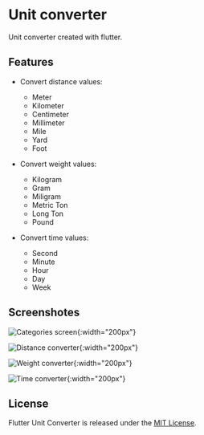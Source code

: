 # Unit converter

Unit converter created with flutter.

## Features

* Convert distance values:
  * Meter
  * Kilometer
  * Centimeter
  * Millimeter
  * Mile
  * Yard
  * Foot

* Convert weight values:
  * Kilogram
  * Gram
  * Miligram
  * Metric Ton
  * Long Ton
  * Pound

* Convert time values:
  * Second
  * Minute
  * Hour
  * Day
  * Week

## Screenshotes

![Categories screen](https://github.com/ezhivitsa/flutter_unit_converter/assets/1.png "Categories screen"){:width="200px"}

![Distance converter](https://github.com/ezhivitsa/flutter_unit_converter/assets/2.png "Distance converter"){:width="200px"}

![Weight converter](https://github.com/ezhivitsa/flutter_unit_converter/assets/3.png "Weight converter"){:width="200px"}

![Time converter](https://github.com/ezhivitsa/flutter_unit_converter/assets/4.png "Time converter"){:width="200px"}

## License

Flutter Unit Converter is released under the [MIT License](LICENSE).
